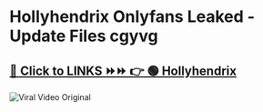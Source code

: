 
 # Hollyhendrix Onlyfans Leaked - Update Files cgyvg

## <h2><a href="https://clipsfans.com/Hollyhendrix&ref=git">🔗 Click to LINKS ⏩⏩ 👉 🟢 Hollyhendrix </a></h2>

<a href="https://clipsfans.com/Hollyhendrix&ref=git" rel="nofollow" data-target="animated-image.originalLink"><img src="https://i.ibb.co.com/xMMVF88/686577567.gif" alt="Viral Video Original" style="max-width: 100%; display: inline-block;" data-target="animated-image.originalImage"></a>

